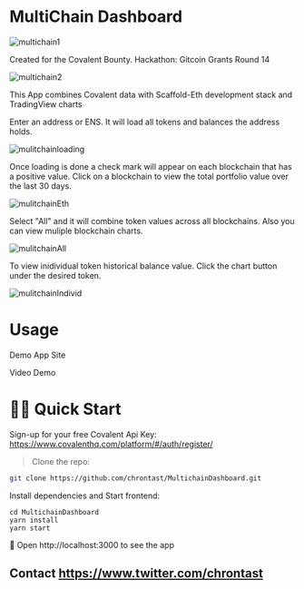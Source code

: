 # MultiChain Dashboard

![multichain1](https://user-images.githubusercontent.com/75052782/176007142-7c2a9d8b-25a4-477c-8a49-547b519091ea.png)


Created for the Covalent Bounty. Hackathon: Gitcoin Grants Round 14

![multichain2](https://user-images.githubusercontent.com/75052782/176007870-c00e6a54-a82b-4af7-993b-77853d278826.png)


This App combines Covalent data with Scaffold-Eth development stack and TradingView charts

Enter an address or ENS.
It will load all tokens and balances the address holds.

![mulitchainloading](https://user-images.githubusercontent.com/75052782/176012083-1f51e62e-55d0-4dda-abc1-c74080a080eb.png)


Once loading is done a check mark will appear on each blockchain that has a positive value.
Click on a blockchain to view the total portfolio value over the last 30 days.

![mulitchainEth](https://user-images.githubusercontent.com/75052782/176012408-633f4f76-1a21-406e-ba69-3a06239b1aca.png)


Select "All" and it will combine token values across all blockchains.
Also you can view muliple blockchain charts.

![mulitchainAll](https://user-images.githubusercontent.com/75052782/176013153-502986a0-06d9-4b54-98d0-c42c042056c8.png)


To view inidividual token historical balance value. Click the chart button under the desired token.

![mulitchainIndivid](https://user-images.githubusercontent.com/75052782/176013887-a9bb4d09-503a-4810-8962-3533f9cff91c.png)


# Usage

Demo App Site

Video Demo


# 🏄‍♂️ Quick Start

Sign-up for your free Covalent Api Key:
https://www.covalenthq.com/platform/#/auth/register/

> Clone the repo:

```bash
git clone https://github.com/chrontast/MultichainDashboard.git
```

Install dependencies and Start frontend:
```
cd MultichainDashboard
yarn install
yarn start
```

📱 Open http://localhost:3000 to see the app

## Contact   https://www.twitter.com/chrontast


